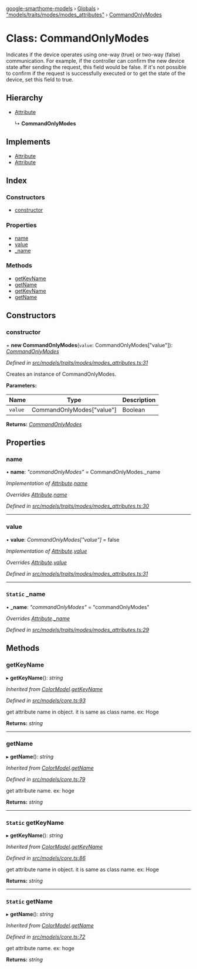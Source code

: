 [google-smarthome-models](../README.md) › [Globals](../globals.md) › ["models/traits/modes/modes_attributes"](../modules/_models_traits_modes_modes_attributes_.md) › [CommandOnlyModes](_models_traits_modes_modes_attributes_.commandonlymodes.md)

# Class: CommandOnlyModes

Indicates if the device operates using one-way (true) or two-way (false) communication. For example, if the controller can confirm the new device state after sending the request, this field would be false. If it's not possible to confirm if the request is successfully executed or to get the state of the device, set this field to true.

## Hierarchy

* [Attribute](_models_core_.attribute.md)

  ↳ **CommandOnlyModes**

## Implements

* [Attribute](../interfaces/_models_interfaces_i_core_.attribute.md)
* [Attribute](../interfaces/_models_interfaces_i_core_.attribute.md)

## Index

### Constructors

* [constructor](_models_traits_modes_modes_attributes_.commandonlymodes.md#constructor)

### Properties

* [name](_models_traits_modes_modes_attributes_.commandonlymodes.md#name)
* [value](_models_traits_modes_modes_attributes_.commandonlymodes.md#value)
* [_name](_models_traits_modes_modes_attributes_.commandonlymodes.md#static-_name)

### Methods

* [getKeyName](_models_traits_modes_modes_attributes_.commandonlymodes.md#getkeyname)
* [getName](_models_traits_modes_modes_attributes_.commandonlymodes.md#getname)
* [getKeyName](_models_traits_modes_modes_attributes_.commandonlymodes.md#static-getkeyname)
* [getName](_models_traits_modes_modes_attributes_.commandonlymodes.md#static-getname)

## Constructors

###  constructor

\+ **new CommandOnlyModes**(`value`: CommandOnlyModes["value"]): *[CommandOnlyModes](_models_traits_modes_modes_attributes_.commandonlymodes.md)*

*Defined in [src/models/traits/modes/modes_attributes.ts:31](https://github.com/galactic1969/google-smarthome-models/blob/633871f/src/models/traits/modes/modes_attributes.ts#L31)*

Creates an instance of CommandOnlyModes.

**Parameters:**

Name | Type | Description |
------ | ------ | ------ |
`value` | CommandOnlyModes["value"] | Boolean  |

**Returns:** *[CommandOnlyModes](_models_traits_modes_modes_attributes_.commandonlymodes.md)*

## Properties

###  name

• **name**: *"commandOnlyModes"* = CommandOnlyModes._name

*Implementation of [Attribute](../interfaces/_models_interfaces_i_core_.attribute.md).[name](../interfaces/_models_interfaces_i_core_.attribute.md#name)*

*Overrides [Attribute](_models_core_.attribute.md).[name](_models_core_.attribute.md#name)*

*Defined in [src/models/traits/modes/modes_attributes.ts:30](https://github.com/galactic1969/google-smarthome-models/blob/633871f/src/models/traits/modes/modes_attributes.ts#L30)*

___

###  value

• **value**: *CommandOnlyModes["value"]* = false

*Implementation of [Attribute](../interfaces/_models_interfaces_i_core_.attribute.md).[value](../interfaces/_models_interfaces_i_core_.attribute.md#value)*

*Overrides [Attribute](_models_core_.attribute.md).[value](_models_core_.attribute.md#value)*

*Defined in [src/models/traits/modes/modes_attributes.ts:31](https://github.com/galactic1969/google-smarthome-models/blob/633871f/src/models/traits/modes/modes_attributes.ts#L31)*

___

### `Static` _name

▪ **_name**: *"commandOnlyModes"* = "commandOnlyModes"

*Overrides [Attribute](_models_core_.attribute.md).[_name](_models_core_.attribute.md#static-_name)*

*Defined in [src/models/traits/modes/modes_attributes.ts:29](https://github.com/galactic1969/google-smarthome-models/blob/633871f/src/models/traits/modes/modes_attributes.ts#L29)*

## Methods

###  getKeyName

▸ **getKeyName**(): *string*

*Inherited from [ColorModel](_models_traits_colorsetting_colorsetting_attributes_.colormodel.md).[getKeyName](_models_traits_colorsetting_colorsetting_attributes_.colormodel.md#static-getkeyname)*

*Defined in [src/models/core.ts:93](https://github.com/galactic1969/google-smarthome-models/blob/633871f/src/models/core.ts#L93)*

get attribute name in object. it is same as class name. ex: Hoge

**Returns:** *string*

___

###  getName

▸ **getName**(): *string*

*Inherited from [ColorModel](_models_traits_colorsetting_colorsetting_attributes_.colormodel.md).[getName](_models_traits_colorsetting_colorsetting_attributes_.colormodel.md#static-getname)*

*Defined in [src/models/core.ts:79](https://github.com/galactic1969/google-smarthome-models/blob/633871f/src/models/core.ts#L79)*

get attribute name. ex: hoge

**Returns:** *string*

___

### `Static` getKeyName

▸ **getKeyName**(): *string*

*Inherited from [ColorModel](_models_traits_colorsetting_colorsetting_attributes_.colormodel.md).[getKeyName](_models_traits_colorsetting_colorsetting_attributes_.colormodel.md#static-getkeyname)*

*Defined in [src/models/core.ts:86](https://github.com/galactic1969/google-smarthome-models/blob/633871f/src/models/core.ts#L86)*

get attribute name in object. it is same as class name. ex: Hoge

**Returns:** *string*

___

### `Static` getName

▸ **getName**(): *string*

*Inherited from [ColorModel](_models_traits_colorsetting_colorsetting_attributes_.colormodel.md).[getName](_models_traits_colorsetting_colorsetting_attributes_.colormodel.md#static-getname)*

*Defined in [src/models/core.ts:72](https://github.com/galactic1969/google-smarthome-models/blob/633871f/src/models/core.ts#L72)*

get attribute name. ex: hoge

**Returns:** *string*
